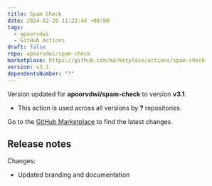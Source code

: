 ```yaml
---
title: Spam Check
date: 2024-02-26 11:23:44 +00:00
tags:
  - apoorvdwi
  - GitHub Actions
draft: false
repo: apoorvdwi/spam-check
marketplace: https://github.com/marketplace/actions/spam-check
version: v3.1
dependentsNumber: "?"
---
```



Version updated for **apoorvdwi/spam-check** to version **v3.1**.
- This action is used across all versions by **?** repositories.

Go to the [GitHub Marketplace](https://github.com/marketplace/actions/spam-check) to find the latest changes.

## Release notes

Changes:
- Updated branding and documentation
